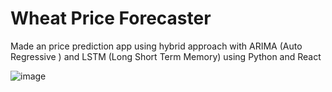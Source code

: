 # Wheat Price Forecaster

Made an price prediction app using hybrid approach with ARIMA (Auto Regressive ) and LSTM (Long Short Term Memory) using Python and React

![image](https://github.com/user-attachments/assets/dc30ad88-d200-48c2-a84c-a199f38453ae)
